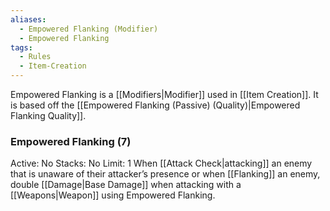 ```yaml
---
aliases:
  - Empowered Flanking (Modifier)
  - Empowered Flanking
tags:
  - Rules
  - Item-Creation
---
```

Empowered Flanking is a [[Modifiers|Modifier]] used in [[Item Creation]]. It is based off the [[Empowered Flanking (Passive) (Quality)|Empowered Flanking Quality]].

### Empowered Flanking (7)
Active: No
Stacks: No
Limit: 1
When [[Attack Check|attacking]] an enemy that is unaware of their attacker’s presence or when [[Flanking]] an enemy, double [[Damage|Base Damage]] when attacking with a [[Weapons|Weapon]] using Empowered Flanking.